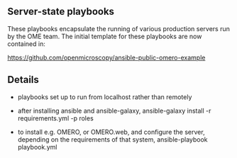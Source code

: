 Server-state playbooks
----------------------

These playbooks encapsulate the running of various
production servers run by the OME team. The initial
template for these playbooks are now contained in:

  https://github.com/openmicroscopy/ansible-public-omero-example


Details
-------

- playbooks set up to run from localhost rather than remotely

- after installing ansible and ansible-galaxy,
    ansible-galaxy install -r requirements.yml -p roles

- to install e.g. OMERO, or OMERO.web, and configure
  the server, depending on the requirements of that system,
    ansible-playbook playbook.yml
